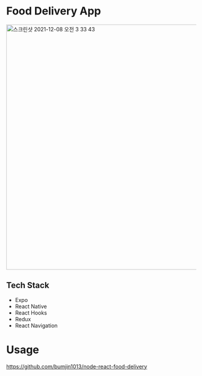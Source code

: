 # Food Delivery App

<img width="652" alt="스크린샷 2021-12-08 오전 3 33 43" src="https://user-images.githubusercontent.com/86178231/146955352-849ba3f3-fb79-4e2f-807c-e9a2049428f6.png">

## Tech Stack
- Expo
- React Native
- React Hooks
- Redux
- React Navigation

# Usage
https://github.com/bumjin1013/node-react-food-delivery
